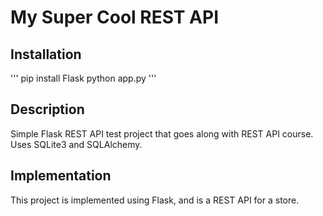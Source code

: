 # My Super Cool REST API

## Installation
'''
pip install Flask
python app.py
'''

## Description
Simple Flask REST API test project that goes along with REST API course. Uses SQLite3 and SQLAlchemy.


## Implementation
This project is implemented using Flask, and is a REST API for a store.
